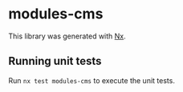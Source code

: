 # modules-cms

This library was generated with [Nx](https://nx.dev).

## Running unit tests

Run `nx test modules-cms` to execute the unit tests.
